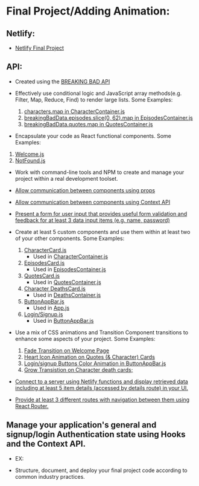 # Final Project/Adding Animation:

## Netlify:

- [Netlify Final Project](https://dgm-3790-final-react-app.netlify.app/)

## API:

- Created using the [BREAKING BAD API](https://breakingbadapi.com/documentation)

- Effectively use conditional logic and JavaScript array methods(e.g. Filter, Map, Reduce, Find) to render large lists. Some Examples:

   1. [characters.map in CharacterContainer.js](https://github.com/maggiemcc/3790-final-project/blob/master/src/pages/CharacterContainer.js)
   2. [breakingBadData.episodes.slice(0, 62).map in EpisodesContainer.js](https://github.com/maggiemcc/3790-final-project/blob/master/src/pages/EpisodesContainer.js)
   3. [breakingBadData.quotes.map in QuotesContainer.js](https://github.com/maggiemcc/3790-final-project/blob/master/src/pages/QuotesContainer.js)

- Encapsulate your code as React functional components. Some Examples:

1. [Welcome.js](https://github.com/maggiemcc/3790-final-project/blob/master/src/pages/Welcome.js)
2. [NotFound.js](https://github.com/maggiemcc/3790-final-project/blob/master/src/pages/NotFound.js)

- Work with command-line tools and NPM to create and manage your project within a real development toolset.

- [Allow communication between components using props](https://github.com/maggiemcc/3790-final-project/blob/master/src/components/DeathsCard.js)
- [Allow communication between components using Context API](https://github.com/maggiemcc/3790-final-project/blob/master/src/contexts/BreakingBadContext.js)

- [Present a form for user input that provides useful form validation and feedback for at least 3 data input items (e.g. name, password)](https://github.com/maggiemcc/3790-final-project/blob/master/src/components/login/LoginForm.js)

- Create at least 5 custom components and use them within at least two of your other components. Some Examples:

   1. [CharacterCard.js](https://github.com/maggiemcc/3790-final-project/blob/master/src/components/CharacterCard.js)
      - Used in [CharacterContainer.js](https://github.com/maggiemcc/3790-final-project/blob/master/src/pages/CharacterContainer.js)
   2. [EpisodesCard.js](https://github.com/maggiemcc/3790-final-project/blob/master/src/components/EpisodesCard.js)
      - Used in [EpisodesContainer.js](https://github.com/maggiemcc/3790-final-project/blob/master/src/pages/EpisodesContainer.js)
   3. [QuotesCard.js](https://github.com/maggiemcc/3790-final-project/blob/master/src/components/QuotesCard.js)
      - Used in [QuotesContainer.js](https://github.com/maggiemcc/3790-final-project/blob/master/src/pages/QuotesContainer.js)
   4. [Character DeathsCard.js](https://github.com/maggiemcc/3790-final-project/blob/master/src/components/DeathsCard.js)
      - Used in [DeathsContainer.js](https://github.com/maggiemcc/3790-final-project/blob/master/src/pages/DeathsContainer.js)
   5. [ButtonAppBar.js](https://github.com/maggiemcc/3790-final-project/blob/master/src/components/nav/ButtonAppBar.js)
      - Used in [App.js](https://github.com/maggiemcc/3790-final-project/blob/master/src/App.js)
   6. [Login/Signup.js](https://github.com/maggiemcc/3790-final-project/tree/master/src/components/login)
      - Used in [ButtonAppBar.js](https://github.com/maggiemcc/3790-final-project/blob/master/src/components/nav/ButtonAppBar.js)

- Use a mix of CSS animations and Transition Component transitions to enhance some aspects of your project. Some Examples:

   1. [Fade Transition on Welcome Page](https://github.com/maggiemcc/3790-final-project/blob/master/src/pages/Welcome.js)
   2. [Heart Icon Animation on Quotes (& Character) Cards](https://github.com/maggiemcc/3790-final-project/blob/master/src/components/QuotesCard.js)
   3. [Login/signup Buttons Color Animation in ButtonAppBar.js](https://github.com/maggiemcc/3790-final-project/blob/master/src/components/nav/ButtonAppBar.js)
   4. [Grow Transistion on Character death cards;](https://github.com/maggiemcc/3790-final-project/blob/master/src/components/DeathsCard.js)

- [Connect to a server using Netlify functions and display retrieved data including at least 5 item details (accessed by details route) in your UI.](https://github.com/maggiemcc/3790-final-project/blob/master/src/pages/CharacterDetail.js)

- [Provide at least 3 different routes with navigation between them using React Router.](https://github.com/maggiemcc/3790-final-project/blob/master/src/App.js)

## Manage your application's general and signup/login Authentication state using Hooks and the Context API.

- EX:

- Structure, document, and deploy your final project code according to common industry practices.
